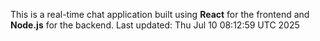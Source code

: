 This is a real-time chat application built using **React** for the frontend and **Node.js** for the backend.
Last updated: Thu Jul 10 08:12:59 UTC 2025
